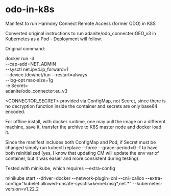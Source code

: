 # odo-in-k8s
Manifest to run Harmony Connect Remote Access (former ODO) in K8S

Converted original instructions to run adanite/odo_connecter:GEO_v3 in Kubernetes as a Pod - Deployment will follow.

Original command:

docker run -d \
--cap-add=NET_ADMIN \
--sysctl net.ipv4.ip_forward=1 \
--device /dev/net/tun --restart=always \
--log-opt max-size=1g \
-e Secret=<CONNECTOR-SECRET> \
adanite/odo_connector:eu_v3
  
<CONNECTOR_SECRET> provided via ConfigMap, not Secret, since there is no decryption function inside the container and secrets are only base64 encoded.

For offline install, with docker runtime, one may pull the image on a different machine, save it, transfer the archive to K8S master node and docker load it.

Since the manifest includes both ConfigMap and Pod, if Secret must be changed simply run kubectl replace --force --grace-period=0 -f to have both reinitialized (yes, I know that updating CM will update the env var of container, but it was easier and more consistent during testing).
  
Tested with minikube, which requires --extra-config

minikube start --driver=docker --network-plugin=cni --cni=calico --extra-config="kubelet.allowed-unsafe-sysctls=kernel.msg*,net.*" --kubernetes-version=v1.22.2
